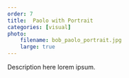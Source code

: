 ```yaml
---
order: 7
title:  Paolo with Portrait
categories: [visual]
photo:
    filename: bob_paolo_portrait.jpg
    large: true
---
```


Description here lorem ipsum.